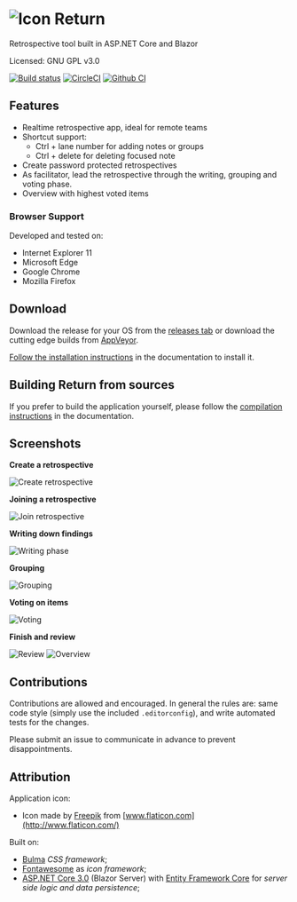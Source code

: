 # ![Icon](doc/logo.png) Return

Retrospective tool built in ASP.NET Core and Blazor

Licensed: GNU GPL v3.0

[![Build status](https://ci.appveyor.com/api/projects/status/7bjrmgtek7j080d7?svg=true)](https://ci.appveyor.com/project/Sebazzz/Return)
[![CircleCI](https://circleci.com/gh/Sebazzz/Return.svg?style=svg)](https://circleci.com/gh/Sebazzz/Return)
[![Github CI](https://github.com/sebazzz/Return/workflows/Continuous%20integration/badge.svg)](https://github.com/Sebazzz/Return/actions?workflow=Continuous+integration)

## Features

-   Realtime retrospective app, ideal for remote teams
-   Shortcut support:
    -   Ctrl + lane number for adding notes or groups
    -   Ctrl + delete for deleting focused note
-   Create password protected retrospectives
-   As facilitator, lead the retrospective through the writing, grouping and voting phase.
-   Overview with highest voted items

### Browser Support

Developed and tested on:

-   Internet Explorer 11
-   Microsoft Edge
-   Google Chrome
-   Mozilla Firefox

## Download

Download the release for your OS from the [releases tab](https://github.com/Sebazzz/Return/releases) or download the cutting edge builds from [AppVeyor](https://ci.appveyor.com/project/Sebazzz/Return).

[Follow the installation instructions](docs/Installation.md) in the documentation to install it.

## Building Return from sources

If you prefer to build the application yourself, please follow the [compilation instructions](doc/Building-from-sources.md) in the documentation.

## Screenshots

**Create a retrospective**

![Create retrospective](doc/create-retro.png)

**Joining a retrospective**

![Join retrospective](doc/join-retro.png)

**Writing down findings**

![Writing phase](doc/writing.png)

**Grouping**

![Grouping](doc/grouping.png)

**Voting on items**

![Voting](doc/voting.png)

**Finish and review**

![Review](doc/finish-1.png)
![Overview](doc/finish-2.png)

## Contributions

Contributions are allowed and encouraged. In general the rules are: same code style (simply use the included `.editorconfig`), and write automated tests for the changes.

Please submit an issue to communicate in advance to prevent disappointments.

## Attribution

Application icon:

-   Icon made by [Freepik](https://www.flaticon.com/free-icon/rethink_69507) from [www.flaticon.com](http://www.flaticon.com/)

Built on:

-   [Bulma](https://bulma.io) _CSS framework_;
-   [Fontawesome](http://fontawesome.io/) as _icon framework_;
-   [ASP.NET Core 3.0](https://dot.net) (Blazor Server) with [Entity Framework Core](https://docs.microsoft.com/en-us/ef/core/) for _server side logic and data persistence_;
